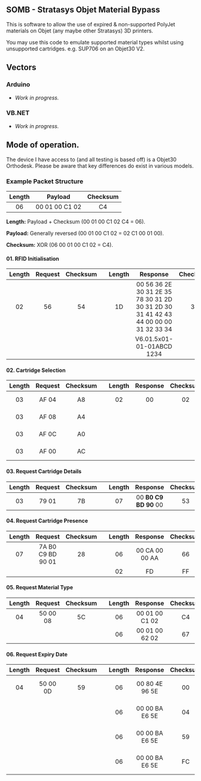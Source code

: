 SOMB - Stratasys Objet Material Bypass
-----------

This is software to allow the use of expired & non-supported PolyJet materials on Objet (any maybe other Stratasys) 3D printers.

You may use this code to emulate supported material types whilst using unsupported cartridges. e.g. SUP706 on an Objet30 V2.

## Vectors
### Arduino
* *Work in progress.*

### VB.NET
* *Work in progress.*

## Mode of operation.

The device I have access to (and all testing is based off) is a Objet30 Orthodesk. Please be aware that key differences do exist in various models.

### Example Packet Structure

| Length | Payload | Checksum |
| :---: | :---: | :---: |
| 06 | 00 01 00 C1 02 | C4 |

**Length:**
Payload + Checksum (00 01 00 C1 02 C4 = 06).

**Payload:**
Generally reversed (00 01 00 C1 02 = 02 C1 00 01 00).

**Checksum:**
XOR (06 00 01 00 C1 02 = C4).

#### 01. RFID Initialisation
| Length | Request | Checksum | | Length | Response | Checksum |
| :---: | :---: | :---: | :---: | :---: | :---: | :---: |
| 02 | 56 | 54 | | 1D | 00 56 36 2E 30 31 2E 35 78 30 31 2D 30 31 2D 30 31 41 42 43 44 00 00 00 31 32 33 34 | 30 |
| | | | | | V6.01.5x01-01-01ABCD   1234 | |

#### 02. Cartridge Selection
| Length | Request | Checksum | | Length | Response | Checksum | Note |
| :---: | :---: | :---: | :---: | :---: | :---: | :---: | :---: |
| 03 | AF 04 | A8 | | 02 | 00 | 02 | L-Material |
| 03 | AF 08 | A4 | | | | | R-Material |
| 03 | AF 0C | A0 | | | | | L-Support |
| 03 | AF 00 | AC | | | | | R-Support |

#### 03. Request Cartridge Details
| Length | Request | Checksum | | Length | Response | Checksum |
| :---: | :---: | :---: | :---: | :---: | :---: | :---: |
03 | 79 01 | 7B | | 07 | 00 **B0 C9 BD 90** 00 | 53 |

#### 04. Request Cartridge Presence
| Length | Request | Checksum | | Length | Response | Checksum | Note |
| :---: | :---: | :---: | :---: | :---: | :---: | :---: | :---: |
| 07 | 7A B0 C9 BD 90 01 | 28 | | 06 | 00 CA 00 00 AA | 66 | Present |
| | | | | 02 | FD | FF | Missing |

#### 05. Request Material Type
| Length | Request | Checksum | | Length | Response | Checksum | Note |
| :---: | :---: | :---: | :---: | :---: | :---: | :---: | :---: |
| 04 | 50 00 08 | 5C | | 06 | 00 01 00 C1 02 | C4 | 705 (SUP705) |
| | | | | 06 | 00 01 00 62 02 | 67 | 610 (MED610) |

#### 06. Request Expiry Date
| Length | Request | Checksum | | Length | Response | Checksum | Note |
| :---: | :---: | :---: | :---: | :---: | :---: | :---: | :---: |
| 04 | 50 00 0D | 59 | | 06 | 00 80 4E 96 5E | 00 | 5E 96 4E 80 = 15/04/2020 |
| | | | | 06 | 00 00 BA E6 5E | 04 | 5E E6 BA 00 = 15/06/2020 |
| | | | | 06 | 00 00 BA E6 5E | 59 | 5D F5 77 80 = 15/12/2019 |
| | | | | 06 | 00 00 BA E6 5E | FC | 5D CD EA 80 = 15/11/2019 |